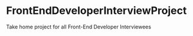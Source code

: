 FrontEndDeveloperInterviewProject
=================================

Take home project for all Front-End Developer Interviewees
